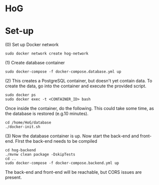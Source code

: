 # HoG
# Set-up 
(0) Set up Docker network
```
sudo docker network create hog-network
```
(1) Create database container
```
sudo docker-compose -f docker-compose.database.yml up
```
(2) This creates a PostgreSQL container, but doesn't yet contain data. To create the data, go into the container and execute the provided script.
```
sudo docker ps
sudo docker exec -t <CONTAINER_ID> bash
```
Once inside the container, do the following. This could take some time, as the database is restored (e.g.10 minutes).
```
cd /home/HoG/database
./docker-init.sh
```
(3) Now the database container is up. Now start the back-end and front-end. FIrst the back-end needs to be compiled
```
cd hog-backend
./mvnw clean package -DskipTests
cd ..
sudo docker-compose -f docker-compose.backend.yml up
```
The back-end and front-end will be reachable, but CORS issues are present.
